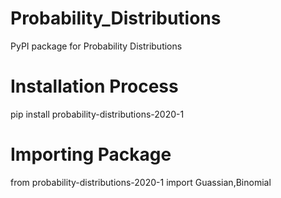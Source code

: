 # Probability_Distributions
PyPI package for Probability Distributions

# Installation Process
pip install probability-distributions-2020-1

# Importing Package
from probability-distributions-2020-1 import Guassian,Binomial
